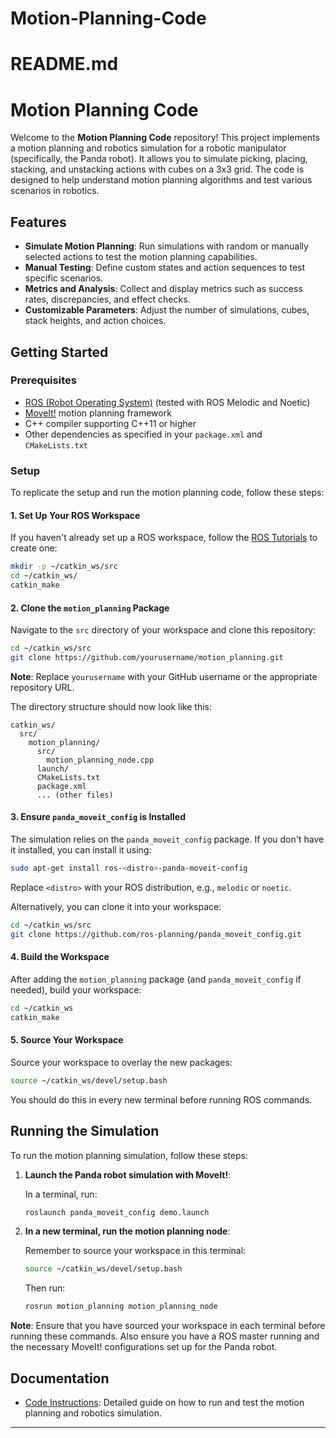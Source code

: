 # Motion-Planning-Code
# README.md

# Motion Planning Code

Welcome to the **Motion Planning Code** repository! This project implements a motion planning and robotics simulation for a robotic manipulator (specifically, the Panda robot). It allows you to simulate picking, placing, stacking, and unstacking actions with cubes on a 3x3 grid. The code is designed to help understand motion planning algorithms and test various scenarios in robotics.

## Features

- **Simulate Motion Planning**: Run simulations with random or manually selected actions to test the motion planning capabilities.
- **Manual Testing**: Define custom states and action sequences to test specific scenarios.
- **Metrics and Analysis**: Collect and display metrics such as success rates, discrepancies, and effect checks.
- **Customizable Parameters**: Adjust the number of simulations, cubes, stack heights, and action choices.

## Getting Started

### Prerequisites

- [ROS (Robot Operating System)](http://www.ros.org/) (tested with ROS Melodic and Noetic)
- [MoveIt!](https://moveit.ros.org/) motion planning framework
- C++ compiler supporting C++11 or higher
- Other dependencies as specified in your `package.xml` and `CMakeLists.txt`

### Setup

To replicate the setup and run the motion planning code, follow these steps:

#### 1. Set Up Your ROS Workspace

If you haven't already set up a ROS workspace, follow the [ROS Tutorials](http://wiki.ros.org/ROS/Tutorials/InstallingandConfiguringROSEnvironment) to create one:

```bash
mkdir -p ~/catkin_ws/src
cd ~/catkin_ws/
catkin_make
```

#### 2. Clone the `motion_planning` Package

Navigate to the `src` directory of your workspace and clone this repository:

```bash
cd ~/catkin_ws/src
git clone https://github.com/yourusername/motion_planning.git
```

**Note**: Replace `yourusername` with your GitHub username or the appropriate repository URL.

The directory structure should now look like this:

```
catkin_ws/
  src/
    motion_planning/
      src/
        motion_planning_node.cpp
      launch/
      CMakeLists.txt
      package.xml
      ... (other files)
```

#### 3. Ensure `panda_moveit_config` is Installed

The simulation relies on the `panda_moveit_config` package. If you don't have it installed, you can install it using:

```bash
sudo apt-get install ros-<distro>-panda-moveit-config
```

Replace `<distro>` with your ROS distribution, e.g., `melodic` or `noetic`.

Alternatively, you can clone it into your workspace:

```bash
cd ~/catkin_ws/src
git clone https://github.com/ros-planning/panda_moveit_config.git
```

#### 4. Build the Workspace

After adding the `motion_planning` package (and `panda_moveit_config` if needed), build your workspace:

```bash
cd ~/catkin_ws
catkin_make
```

#### 5. Source Your Workspace

Source your workspace to overlay the new packages:

```bash
source ~/catkin_ws/devel/setup.bash
```

You should do this in every new terminal before running ROS commands.

## Running the Simulation

To run the motion planning simulation, follow these steps:

1. **Launch the Panda robot simulation with MoveIt!**:

   In a terminal, run:

   ```bash
   roslaunch panda_moveit_config demo.launch
   ```

2. **In a new terminal, run the motion planning node**:

   Remember to source your workspace in this terminal:

   ```bash
   source ~/catkin_ws/devel/setup.bash
   ```

   Then run:

   ```bash
   rosrun motion_planning motion_planning_node
   ```

**Note**: Ensure that you have sourced your workspace in each terminal before running these commands. Also ensure you have a ROS master running and the necessary MoveIt! configurations set up for the Panda robot.

## Documentation

- [Code Instructions](CodeInstructions.md): Detailed guide on how to run and test the motion planning and robotics simulation.
---




















